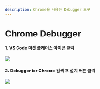 ```yaml
---
description: Chrome을 사용한 Debugger 도구
---
```


# Chrome Debugger

#### 1. VS Code 마켓 플레이스 아이콘 클릭&#x20;

![](../../.gitbook/assets/vse\_10.png)

#### 2. Debugger for Chrome 검색 후 설치 버튼 클릭 &#x20;

![](../../.gitbook/assets/vse\_11.png)
